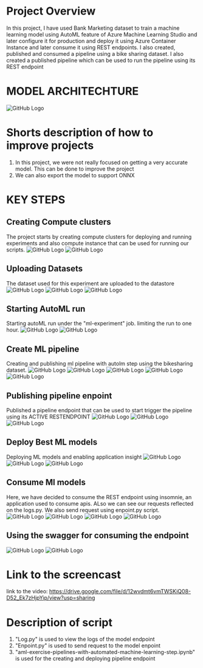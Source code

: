 # Project Overview
In this project, I have used Bank Marketing dataset to train a machine learning model using AutoML feature of Azure Machine Learning Studio and later configure it for production and deploy it using Azure Container Instance and later consume it using REST endpoints. I also created, published and consumed a pipeline using a bike sharing dataset. I also created a published pipeline which can be used to run the pipeline using its REST endpoint

# MODEL ARCHITECHTURE
![GitHub Logo](ProjectOverview.png)


# Shorts description of how to improve projects
1. In this project, we were not really focused on getting a very accurate model. This can be done to improve the project
2. We can also export the model to support ONNX


# KEY STEPS
## Creating Compute clusters
The project starts by creating compute clusters for deploying and running experiments and also compute instance that can be used for running our scripts.
![GitHub Logo](computecluster.png)
![GitHub Logo](computeinstance.png)
## Uploading Datasets
The dataset used for this experiment are uploaded to the datastore
![GitHub Logo](bankingdata.png)
![GitHub Logo](bikesharingdata.png)
![GitHub Logo](bothdatasets.png)
## Starting AutoML run
Starting autoML run under the "ml-experiment" job. limiting the run to one hour.
![GitHub Logo](automlrunning.png)
![GitHub Logo](automldone.png)
## Create ML pipeline
Creating and publishing ml pipeline with autolm step using the bikesharing dataset.
![GitHub Logo](pipelinerunning.png)
![GitHub Logo](pipelinedone.png)
![GitHub Logo](pipelinerunningincli1.png)
![GitHub Logo](pipelinerunningincli2.png)
![GitHub Logo](pipelinerunninginclidone.png)
## Publishing pipeline enpoint
Published a pipeline endpoint that can be used to start trigger the pipeline using its ACTIVE RESTENDPOINT
![GitHub Logo](triggeringpipelineincli.png)
![GitHub Logo](pipelinerestIMPORTANT.png)
![GitHub Logo](publishedpipeline.png)
## Deploy Best ML models
Deploying ML models and enabling application insight
![GitHub Logo](bothendpoints.png)
![GitHub Logo](applicationinsight.png)
![GitHub Logo](automlhealth.png)
## Consume Ml models
Here, we have decided to consume the REST endpoint using insomnie, an application used to consume apis. ALso we can see our requests reflected on the logs.py. We also send request using enpoint.py script.
![GitHub Logo](endpoint.png)
![GitHub Logo](insomnia1.png)
![GitHub Logo](insomnia2.png)
![GitHub Logo](logs.png)
## Using the swagger for consuming the endpoint
![GitHub Logo](mymodelswagger.png)
![GitHub Logo](mymodelswagger2.png)
# Link to the screencast
link to the video: https://drive.google.com/file/d/12wvdmt6vmTWSKiQ08-D52_Ek7zHjpYip/view?usp=sharing

# Description of script
1. "Log.py" is used to view the logs of the model endpoint
2. "Enpoint.py" is used to send request to the model enpoint
3. "aml-exercise-pipelines-with-automated-machine-learning-step.ipynb" is used for the creating and deploying pipeline endpoint
